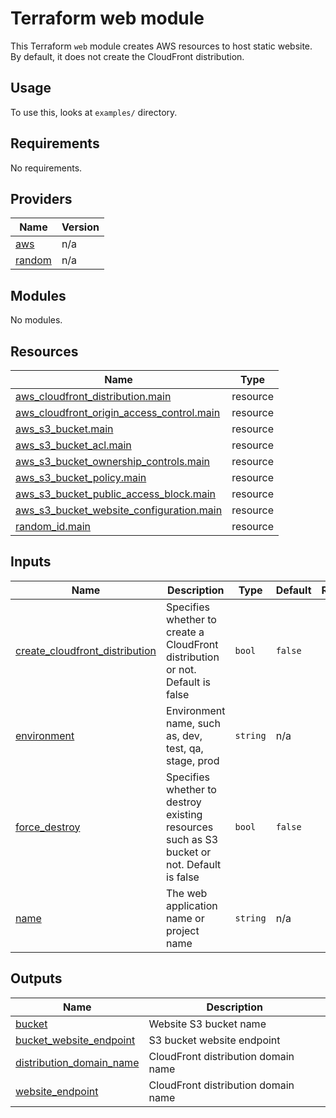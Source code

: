 # Terraform web module

This Terraform `web` module creates AWS resources to host static website. By default, it does not create the CloudFront distribution.

## Usage

To use this, looks at `examples/` directory.

## Requirements

No requirements.

## Providers

| Name | Version |
|------|---------|
| <a name="provider_aws"></a> [aws](#provider\_aws) | n/a |
| <a name="provider_random"></a> [random](#provider\_random) | n/a |

## Modules

No modules.

## Resources

| Name | Type |
|------|------|
| [aws_cloudfront_distribution.main](https://registry.terraform.io/providers/hashicorp/aws/latest/docs/resources/cloudfront_distribution) | resource |
| [aws_cloudfront_origin_access_control.main](https://registry.terraform.io/providers/hashicorp/aws/latest/docs/resources/cloudfront_origin_access_control) | resource |
| [aws_s3_bucket.main](https://registry.terraform.io/providers/hashicorp/aws/latest/docs/resources/s3_bucket) | resource |
| [aws_s3_bucket_acl.main](https://registry.terraform.io/providers/hashicorp/aws/latest/docs/resources/s3_bucket_acl) | resource |
| [aws_s3_bucket_ownership_controls.main](https://registry.terraform.io/providers/hashicorp/aws/latest/docs/resources/s3_bucket_ownership_controls) | resource |
| [aws_s3_bucket_policy.main](https://registry.terraform.io/providers/hashicorp/aws/latest/docs/resources/s3_bucket_policy) | resource |
| [aws_s3_bucket_public_access_block.main](https://registry.terraform.io/providers/hashicorp/aws/latest/docs/resources/s3_bucket_public_access_block) | resource |
| [aws_s3_bucket_website_configuration.main](https://registry.terraform.io/providers/hashicorp/aws/latest/docs/resources/s3_bucket_website_configuration) | resource |
| [random_id.main](https://registry.terraform.io/providers/hashicorp/random/latest/docs/resources/id) | resource |

## Inputs

| Name | Description | Type | Default | Required |
|------|-------------|------|---------|:--------:|
| <a name="input_create_cloudfront_distribution"></a> [create\_cloudfront\_distribution](#input\_create\_cloudfront\_distribution) | Specifies whether to create a CloudFront distribution or not. Default is false | `bool` | `false` | no |
| <a name="input_environment"></a> [environment](#input\_environment) | Environment name, such as, dev, test, qa, stage, prod | `string` | n/a | yes |
| <a name="input_force_destroy"></a> [force\_destroy](#input\_force\_destroy) | Specifies whether to destroy existing resources such as S3 bucket or not. Default is false | `bool` | `false` | no |
| <a name="input_name"></a> [name](#input\_name) | The web application name or project name | `string` | n/a | yes |

## Outputs

| Name | Description |
|------|-------------|
| <a name="output_bucket"></a> [bucket](#output\_bucket) | Website S3 bucket name |
| <a name="output_bucket_website_endpoint"></a> [bucket\_website\_endpoint](#output\_bucket\_website\_endpoint) | S3 bucket website endpoint |
| <a name="output_distribution_domain_name"></a> [distribution\_domain\_name](#output\_distribution\_domain\_name) | CloudFront distribution domain name |
| <a name="output_website_endpoint"></a> [website\_endpoint](#output\_website\_endpoint) | CloudFront distribution domain name |
